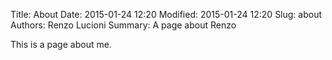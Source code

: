 Title: About
Date: 2015-01-24 12:20
Modified: 2015-01-24 12:20
Slug: about
Authors: Renzo Lucioni
Summary: A page about Renzo

This is a page about me.

